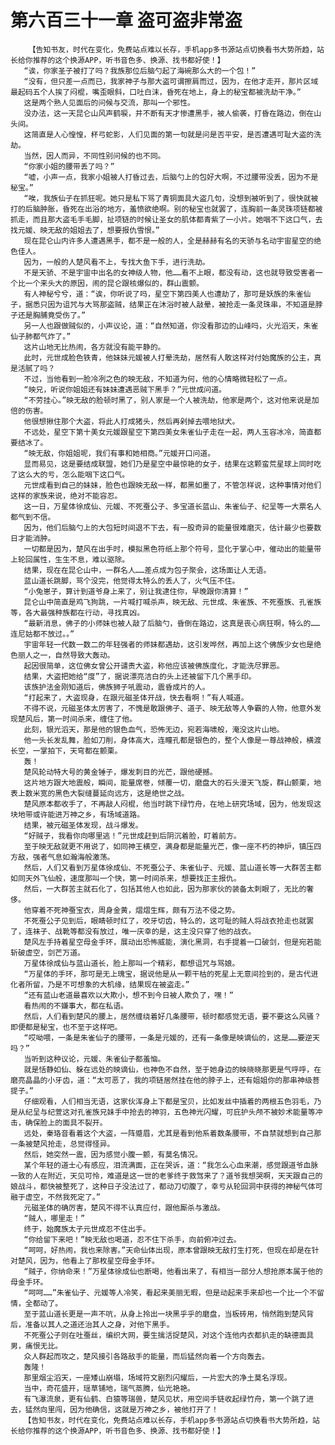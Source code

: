 # 第六百三十一章 盗可盗非常盗
        【告知书友，时代在变化，免费站点难以长存，手机app多书源站点切换看书大势所趋，站长给你推荐的这个换源APP，听书音色多、换源、找书都好使！】
       “诶，你家圣子被打了吗？我族那位后脑勺起了海碗那么大的一个包！”
       “没有，但只差一点而已，我家神子与那大盗可谓擦肩而过，因为，在他才走开，那片区域最起码五个人挨了闷棍，嘴歪眼斜，口吐白沫，昏死在地上，身上的秘宝都被洗劫干净。”
       这是两个熟人见面后的问候与交流，那叫一个邪性。
       没办法，这一天昆仑山风声鹤唳，并不断有天才惨遭黑手，被人偷袭，打昏在路边，倒在山头间。
       这简直是人心惶惶，杯弓蛇影，人们见面的第一句就是问是否平安，是否遭遇可耻大盗的洗劫。
       当然，因人而异，不同性别问候的也不同。
       “你家小姐的腰带丢了吗？”
       “嘘，小声一点，我家小姐被人打昏过去，后脑勺上的包好大啊，不过腰带没丢，因为不是秘宝。”
       “唉，我族仙子在抓狂呢。她只是私下骂了青铜面具大盗几句，没想到被听到了，很快就被打的后脑肿胀，昏死在出浴的地方，羞愤欲绝啊。别的秘宝也就罢了，连胸前一条灵珠项链都被抓走，而且那大盗毛手毛脚，扯项链的时候让圣女的肌体都青紫了一小片。她咽不下这口气，去找元媛、映无敌的姐姐去了，想要报仇雪恨。”
       现在昆仑山内许多人遭遇黑手，都不是一般的人，全是赫赫有名的天骄与名动宇宙星空的绝色佳人。
       因为，一般的人楚风看不上，专找大鱼下手，进行洗劫。
       不是天骄、不是宇宙中出名的女神级人物，他……看不上眼，都没有动，这也就导致受害者一个比一个来头大的原因，闹的昆仑跟核爆似的，群山震颤。
       有人神秘兮兮，道：“诶，你听说了吗，星空下第四美人也遭劫了，那可是妖族的朱雀仙子，据悉只因为诅咒与大骂那盗贼，结果正在沐浴时被人敲晕，被抢走一条灵珠串，不知道是脖子还是胸脯竟受伤了。”
       另一人也跟做贼似的，小声议论，道：“自然知道，你没看那边的山峰吗，火光滔天，朱雀仙子肺都气炸了。”
       这片山地无比热闹，各方就没有能平静的。
       此时，元世成脸色铁青，他妹妹元媛被人打晕洗劫，居然有人敢这样对付始魔族的公主，真是活腻了吗？
       不过，当他看到一脸冷冽之色的映无敌，不知道为何，他的心情略微轻松了一点。
       “映兄，听说你姐姐还有妹妹遭遇恶贼下黑手？”元世成问道。
       “不劳挂心。”映无敌的脸顿时黑了，别人家是一个人被洗劫，他家是两个，这对他来说是加倍的伤害。
       他很想揪住那个大盗，将此人打成猪头，然后再剁掉去喂地狱犬。
       不远处，星空下第十美女元媛跟星空下第四美女朱雀仙子走在一起，两人玉容冰冷，简直都要结冰了。
       “映无敌，你姐姐呢，我们有事和她相商。”元媛开口问道。
       显而易见，这是要结成联盟，她们乃是星空中最惊艳的女子，结果在这颗蛮荒星球上同时吃了这么大的亏，怎么能咽下这口气。
       元世成看到自己的妹妹，脸色也跟映无敌一样，都黑如墨了，不管怎样说，这种事情对他们这样的家族来说，绝对不能容忍。
       这一日，万星体徐成仙、元媛、不死蚕公子、多宝道长蓝山、朱雀仙子、纪呈等一大票名人都气到不信。
       因为，他们后脑勺上的大包短时间退不下去，有一股奇异的能量很难磨灭，估计最少也要数日才能消肿。
       一切都是因为，楚风在出手时，模拟黑色符纸上那个符号，显化于掌心中，催动出的能量带上轮回属性，生生不息，难以驱除。
       结果，现在在昆仑山中，一群名人……差点成为包子聚会，这场面让人无语。
       蓝山道长跳脚，骂个没完，他觉得太特么的丢人了，火气压不住。
       “小兔崽子，算计到道爷身上来了，别让我逮住你，早晚跟你清算！”
       昆仑山中简直是鸡飞狗跳，一片喊打喊杀声，映无敌、元世成、朱雀族、不死蚕族、孔雀族等，各大最强种族都在行动，寻找真凶。
       “最新消息，佛子的小师妹也被人敲了后脑勺，昏倒在路边，这真是丧心病狂啊，特么的……连尼姑都不放过。。”
       宇宙年轻一代数一数二的年轻强者的师妹都遇劫，这引发哗然，再加上这个佛族少女也是绝色丽人之一，自然导致大轰动。
       起因很简单，这位佛女曾公开谴责大盗，称他应该被佛族度化，才能洗尽罪恶。
       结果，大盗把她给“度”了，据说漂亮洁白的头上还被留下几个黑手印。
       该族护法金刚知道后，佛族狮子吼震动，震昏成片的人。
       “打起来了，大盗现身，在跟元磁圣体开战，快去看啊！”有人喊道。
       不得不说，元磁圣体太厉害了，不愧是敢跟佛子、道子、映无敌等人争霸的人物，他意外发现楚风后，第一时间杀来，缠住了他。
       此刻，银光滔天，那是他的银色血气，恐怖无边，宛若海啸般，淹没这片山地。
       他一头长发乱舞，脸如刀削，身体高大，连瞳孔都是银色的，整个人像是一尊战神般，横渡长空，一掌拍下，天穹都在颤栗。
       轰！
       楚风轮动特大号的黄金锤子，爆发刺目的光芒，跟他硬撼。
       这片地方跟大地震般，瞬间，能量席卷，倾覆一切，磨盘大的石头漫天飞旋，群山颤栗，地表上数米宽的黑色大裂缝蔓延向远方，这是绝世之战。
       楚风原本都收手了，不再敲人闷棍，他当时跳下绿竹舟，在地上研究场域，因为，他发现这块地带或许能进万神之乡，有场域道路。
       结果，被元磁圣体发现，战斗爆发。
       “好贼子，我看你向哪里逃！”元世成赶到后阴沉着脸，盯着前方。
       至于映无敌就更不用说了，如同神王横空，满身都是能量光芒，像一座不朽的神炉，镇压四方敌，强者气息如瀚海般激荡。
       然后，人们又看到万星体徐成仙、不死蚕公子、朱雀仙子、元媛、蓝山道长等一大群苦主都如同天外飞仙般，速度那叫一个快，第一时间杀来，想要找正主报仇。
       然后，一大群苦主就石化了，包括其他人也如此，因为那家伙的装备太刺眼了，无比的奢侈。
       他穿着不死神蚕宝衣，周身金黄，熠熠生辉，颇有万法不侵之势。
       不死蚕公子见到后，眼睛顿时红了，咬牙切齿，特么的，这可耻的贼人将战衣抢走也就罢了，连袜子、战靴等都没有放过，唯一庆幸的是，这主没只穿了他的战衣。
       楚风左手持着星空母金手环，展动出恐怖威能，演化黑洞，右手提着一口破剑，但是宛若能斩破虚空，剑芒万道。
       万星体徐成仙与蓝山道长，脸上那叫一个精彩，都想诅咒与骂娘。
       “万星体的手环，那可是无上瑰宝，据说他是从一颗干枯的死星上无意间捡到的，是古代进化者所留，乃是不可想象的大机缘，结果现在被盗走。”
       “还有蓝山老道最喜欢以大欺小，想不到今日被人欺负了，嘿！”
       看热闹的不嫌事大，都在私语。
       然后，人们看到楚风的腰上，居然缠绕着好几条腰带，顿时都感觉无语，要不要这么风骚？即便都是秘宝，也不至于这样吧。
       “哎呦喂，一条是朱雀仙子的腰带，一条是元媛的，还有一条像是映谪仙的，这是……要逆天吗？”
       当听到这种议论，元媛、朱雀仙子都羞恼。
       就是恬静如仙、躲在远处的映谪仙，也神色不自然，至于她身边的映晓晓那更是气呼呼，在磨亮晶晶的小牙齿，道：“太可恶了，我的项链居然挂在他的脖子上，还有姐姐你的那串神级菩提子。”
       仔细观看，人们相当无语，这家伙浑身上下都是宝贝，比如发丝中插着的两根五色羽毛，乃是从纪呈与纪萱这对孔雀族兄妹手中抢去的神羽，五色神光闪耀，可庇护头颅不被妙术能量等冲击，确保脸上的面具不裂开。
       远处，秦珞音看着这个大盗，一阵蹙眉，尤其是看到他系着数条腰带，不自禁就想到自己那一条被楚风抢走，总觉得怪异。
       然后，她突然一震，因为感觉小腹一颤，有莫名情况。
       某个年轻的道士心有感应，泪流满面，正在哭诉，道：“我怎么心血来潮，感觉跟道爷血脉一致的人在附近，天见可怜，难道是这一世的老爹终于救驾来了？道爷我想哭啊，天天跟自己的娘战斗，都快被整死了，这种日子没法过了，都动刀切腹了，幸亏从轮回洞中获得的神秘气体可融于虚空，不然我死定了。”
       元磁圣体的确厉害，楚风不得不认真应付，跟他厮杀与激战。
       “贼人，哪里走！”
       终于，始魔族太子元世成忍不住出手。
       “你给留下来吧！”映无敌也喝道，忍不住下杀手，向前俯冲过去。
       “呵呵，好热闹，我也来除害。”天命仙体出现，原本曾跟映无敌打生打死，但现在却是在针对楚风，因为，他看上了那枚星空母金手环。
       “贼子，你纳命来！”万星体徐成仙也断喝，他看出来了，有相当一部分人想抢原本属于他的母金手环。
       “呵呵……”朱雀仙子、元媛等人冷笑，看起来美丽无暇，但是动起来手来却也一个比一个不留情，全都动了。
       至于蓝山道长更是一声不吭，从身上拎出一块黑乎乎的磨盘，当板砖用，悄然跑到楚风背后，准备以其人之道还治其人之身，对他下黑手。
       不死蚕公子则在吐蚕丝，编织大网，要生擒活捉楚风，对这个连他内衣都扒走的缺德面具男，痛恨无比。
       众人群起而攻之，楚风接引各路敌手的能量，而后猛然向着一个方向轰去。
       轰隆！
       那里烟尘滔天，一座矮山崩塌，场域符文剧烈闪耀后，一片宏大的净土莫名浮现。
       当中，奇花盛开，瑶草铺地，瑞气蒸腾，仙光艳艳。
       有飞瀑流泉，更有仙鹤、白猿等瑞兽，楚风见状，用空间手链收起绿竹舟，第一个跳了进去，猛然向里闯，因为他确信，这就是万神之乡，被他打开了！
       【告知书友，时代在变化，免费站点难以长存，手机app多书源站点切换看书大势所趋，站长给你推荐的这个换源APP，听书音色多、换源、找书都好使！】